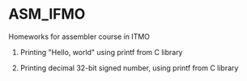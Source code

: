 # ASM_IFMO
Homeworks for assembler course in ITMO

1) Printing "Hello, world" using printf from C library

2) Printing decimal 32-bit signed number, using printf from C library
